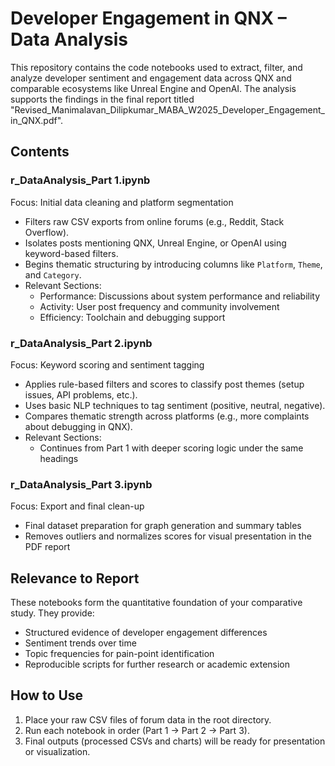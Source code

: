 # Developer Engagement in QNX – Data Analysis

This repository contains the code notebooks used to extract, filter, and analyze developer sentiment and engagement data across QNX and comparable ecosystems like Unreal Engine and OpenAI. The analysis supports the findings in the final report titled "Revised_Manimalavan_Dilipkumar_MABA_W2025_Developer_Engagement_in_QNX.pdf".

## Contents

### r_DataAnalysis_Part 1.ipynb
Focus: Initial data cleaning and platform segmentation  
- Filters raw CSV exports from online forums (e.g., Reddit, Stack Overflow).
- Isolates posts mentioning QNX, Unreal Engine, or OpenAI using keyword-based filters.
- Begins thematic structuring by introducing columns like `Platform`, `Theme`, and `Category`.
- Relevant Sections:  
  - Performance: Discussions about system performance and reliability  
  - Activity: User post frequency and community involvement  
  - Efficiency: Toolchain and debugging support

### r_DataAnalysis_Part 2.ipynb
Focus: Keyword scoring and sentiment tagging  
- Applies rule-based filters and scores to classify post themes (setup issues, API problems, etc.).
- Uses basic NLP techniques to tag sentiment (positive, neutral, negative).
- Compares thematic strength across platforms (e.g., more complaints about debugging in QNX).
- Relevant Sections:  
  - Continues from Part 1 with deeper scoring logic under the same headings

### r_DataAnalysis_Part 3.ipynb
Focus: Export and final clean-up  
- Final dataset preparation for graph generation and summary tables
- Removes outliers and normalizes scores for visual presentation in the PDF report

## Relevance to Report

These notebooks form the quantitative foundation of your comparative study. They provide:
- Structured evidence of developer engagement differences
- Sentiment trends over time
- Topic frequencies for pain-point identification
- Reproducible scripts for further research or academic extension

## How to Use

1. Place your raw CSV files of forum data in the root directory.
2. Run each notebook in order (Part 1 → Part 2 → Part 3).
3. Final outputs (processed CSVs and charts) will be ready for presentation or visualization.
